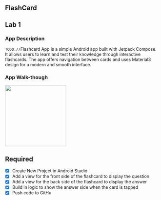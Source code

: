## FlashCard



## Lab 1

### App Description
`TODO://`Flashcard App is a simple Android app built with Jetpack Compose. It allows users to learn and test their knowledge through interactive flashcards. The app offers navigation between cards and uses Material3 design for a modern and smooth interface.

### App Walk-though


<img src="whatsapppp_today.mp4" width=200><br>

## Required
- [x] Create New Project in Android Studio
- [x] Add a view for the front side of the flashcard to display the question
- [x] Add a view for the back side of the flashcard to display the answer
- [x] Build in logic to show the answer side when the card is tapped
- [x] Push code to GitHu
